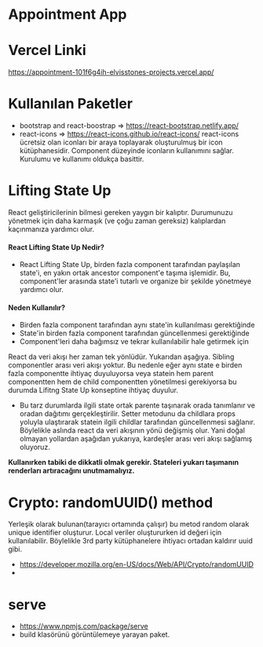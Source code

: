 # Appointment App

# Vercel Linki

https://appointment-101f6g4ih-elvisstones-projects.vercel.app/

# Kullanılan Paketler

- bootstrap and react-boostrap => https://react-bootstrap.netlify.app/
- react-icons => https://react-icons.github.io/react-icons/
  react-icons ücretsiz olan iconları bir araya toplayarak oluşturulmuş bir icon kütüphanesidir. Component düzeyinde iconların kullanımını sağlar. Kurulumu ve kullanımı oldukça basittir.

# Lifting State Up

React geliştiricilerinin bilmesi gereken yaygın bir kalıptır. Durumunuzu yönetmek için daha karmaşık (ve çoğu zaman gereksiz) kalıplardan kaçınmanıza yardımcı olur.

#### React Lifting State Up Nedir?

- React Lifting State Up, birden fazla component tarafından paylaşılan state'i, en yakın ortak ancestor component'e taşıma işlemidir. Bu, component'ler arasında state'i tutarlı ve organize bir şekilde yönetmeye yardımcı olur.

#### Neden Kullanılır?

- Birden fazla component tarafından aynı state'in kullanılması gerektiğinde
- State'in birden fazla component tarafından güncellenmesi gerektiğinde
- Component'leri daha bağımsız ve tekrar kullanılabilir hale getirmek için

React da veri akışı her zaman tek yönlüdür. Yukarıdan aşağıya. Sibling componentler arası veri akışı yoktur. Bu nedenle eğer aynı state e birden fazla componentte ihtiyaç duyuluyorsa veya statein hem parent componentten hem de child componentten yönetilmesi gerekiyorsa bu durumda Lifitng State Up konseptine ihtiyaç duyulur.

- Bu tarz durumlarda ilgili state ortak parente taşınarak orada tanımlanır ve oradan dağıtımı gerçekleştirilir. Setter metodunu da childlara props yoluyla ulaştırarak statein ilgili childlar tarafından güncellenmesi sağlanır. Böylelikle aslında react da veri akışının yönü değişmiş olur. Yani doğal olmayan yollardan aşağıdan yukarıya, kardeşler arası veri akışı sağlamış oluyoruz.

**Kullanırken tabiki de dikkatli olmak gerekir. Stateleri yukarı taşımanın renderları artıracağını unutmamalıyız.**

# Crypto: randomUUID() method

Yerleşik olarak bulunan(tarayıcı ortamında çalışır) bu metod random olarak unique identifier oluşturur. Local veriler oluştururken id değeri için kullanılabilir. Böylelikle 3rd party kütüphanelere ihtiyacı ortadan kaldırır uuid gibi.

- https://developer.mozilla.org/en-US/docs/Web/API/Crypto/randomUUID
-

# serve

- https://www.npmjs.com/package/serve
- build klasörünü görüntülemeye yarayan paket.
